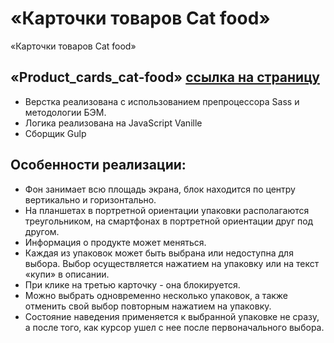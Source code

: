 # «Карточки товаров Cat food» 

«Карточки товаров Cat food»
## «Product_cards_cat-food» [ссылка на страницу]()

- Верстка реализована c использованием препроцессора Sass и методологии БЭМ.
- Логика реализована на JavaScript Vanille
- Сборщик Gulp

## Особенности реализации:

- Фон занимает всю площадь экрана, блок находится по центру вертикально и
горизонтально.
- На планшетах в портретной ориентации упаковки располагаются треугольником, на смартфонах в портретной ориентации друг под
другом.
- Информация о продукте может меняться.
- Каждая из упаковок может быть выбрана или недоступна для выбора. Выбор
осуществляется нажатием на упаковку или на текст «купи» в описании.
- При клике на третью карточку - она блокируется.
- Можно выбрать одновременно несколько упаковок, а также отменить свой
выбор повторным нажатием на упаковку.
- Состояние наведения применяется к выбранной упаковке не сразу, а после того,
как курсор ушел с нее после первоначального выбора.


